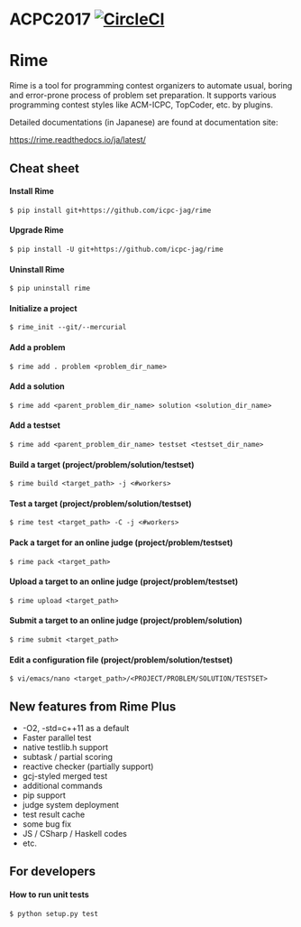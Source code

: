 # ACPC2017 [![CircleCI](https://circleci.com/gh/satellitex/acpc2017/tree/master.svg?style=svg)](https://circleci.com/gh/satellitex/acpc2017/tree/master)

Rime
====

Rime is a tool for programming contest organizers to automate usual, boring and error-prone process of problem set preparation.
It supports various programming contest styles like ACM-ICPC, TopCoder, etc. by plugins.

Detailed documentations (in Japanese) are found at documentation site:

https://rime.readthedocs.io/ja/latest/


Cheat sheet
-----------

#### Install Rime

```
$ pip install git+https://github.com/icpc-jag/rime
```

#### Upgrade Rime

```
$ pip install -U git+https://github.com/icpc-jag/rime
```

#### Uninstall Rime

```
$ pip uninstall rime
```

#### Initialize a project

```
$ rime_init --git/--mercurial
```

#### Add a problem

```
$ rime add . problem <problem_dir_name>
```

#### Add a solution

```
$ rime add <parent_problem_dir_name> solution <solution_dir_name>
```

#### Add a testset

```
$ rime add <parent_problem_dir_name> testset <testset_dir_name>
```

#### Build a target (project/problem/solution/testset)

```
$ rime build <target_path> -j <#workers>
```

#### Test a target (project/problem/solution/testset)

```
$ rime test <target_path> -C -j <#workers>
```

#### Pack a target for an online judge (project/problem/testset)

```
$ rime pack <target_path>
```

#### Upload a target to an online judge (project/problem/testset)

```
$ rime upload <target_path>
```

#### Submit a target to an online judge (project/problem/solution)

```
$ rime submit <target_path>
```

#### Edit a configuration file (project/problem/solution/testset)

```
$ vi/emacs/nano <target_path>/<PROJECT/PROBLEM/SOLUTION/TESTSET>
```


New features from Rime Plus
---------------------------

* -O2, -std=c++11 as a default
* Faster parallel test
* native testlib.h support
* subtask / partial scoring
* reactive checker (partially support)
* gcj-styled merged test
* additional commands
* pip support
* judge system deployment
* test result cache
* some bug fix
* JS / CSharp / Haskell codes
* etc.


For developers
--------------

#### How to run unit tests

```
$ python setup.py test
```
